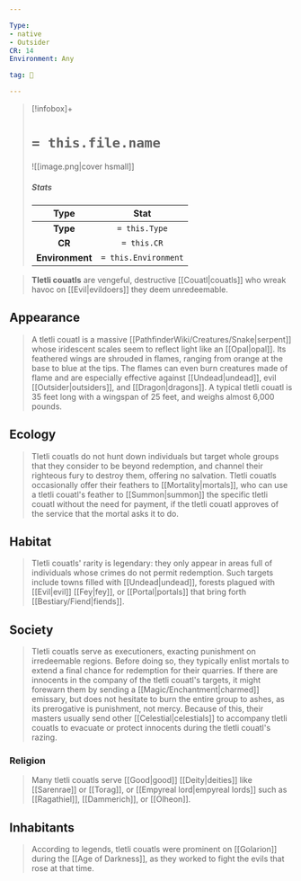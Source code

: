 ```yaml
---

Type:
- native
- Outsider
CR: 14
Environment: Any

tag: 👹

---
```


> [!infobox]+
> #  `= this.file.name`
> ![[image.png|cover hsmall]]
> ##### Stats
> Type | Stat |
> :---:|:---:|
> **Type** | `= this.Type` |
> **CR** | `= this.CR` |
> **Environment** | `= this.Environment` |



> **Tletli couatls** are vengeful, destructive [[Couatl|couatls]] who wreak havoc on [[Evil|evildoers]] they deem unredeemable.



## Appearance

> A tletli couatl is a massive [[PathfinderWiki/Creatures/Snake|serpent]] whose iridescent scales seem to reflect light like an [[Opal|opal]]. Its feathered wings are shrouded in flames, ranging from orange at the base to blue at the tips. The flames can even burn creatures made of flame and are especially effective against [[Undead|undead]], evil [[Outsider|outsiders]], and [[Dragon|dragons]]. A typical tletli couatl is 35 feet long with a wingspan of 25 feet, and weighs almost 6,000 pounds.


## Ecology

> Tletli couatls do not hunt down individuals but target whole groups that they consider to be beyond redemption, and channel their righteous fury to destroy them, offering no salvation.
> Tletli couatls occasionally offer their feathers to [[Mortality|mortals]], who can use a tletli couatl's feather to [[Summon|summon]] the specific tletli couatl without the need for payment, if the tletli couatl approves of the service that the mortal asks it to do.


## Habitat

> Tletli couatls' rarity is legendary: they only appear in areas full of individuals whose crimes do not permit redemption. Such targets include towns filled with [[Undead|undead]], forests plagued with [[Evil|evil]] [[Fey|fey]], or [[Portal|portals]] that bring forth [[Bestiary/Fiend|fiends]].


## Society

> Tletli couatls serve as executioners, exacting punishment on irredeemable regions. Before doing so, they typically enlist mortals to extend a final chance for redemption for their quarries. If there are innocents in the company of the tletli couatl's targets, it might forewarn them by sending a [[Magic/Enchantment|charmed]] emissary, but does not hesitate to burn the entire group to ashes, as its prerogative is punishment, not mercy. Because of this, their masters usually send other [[Celestial|celestials]] to accompany tletli couatls to evacuate or protect innocents during the tletli couatl's razing.


### Religion

> Many tletli couatls serve [[Good|good]] [[Deity|deities]] like [[Sarenrae]] or [[Torag]], or [[Empyreal lord|empyreal lords]] such as [[Ragathiel]], [[Dammerich]], or [[Olheon]].


## Inhabitants

> According to legends, tletli couatls were prominent on [[Golarion]] during the [[Age of Darkness]], as they worked to fight the evils that rose at that time.








